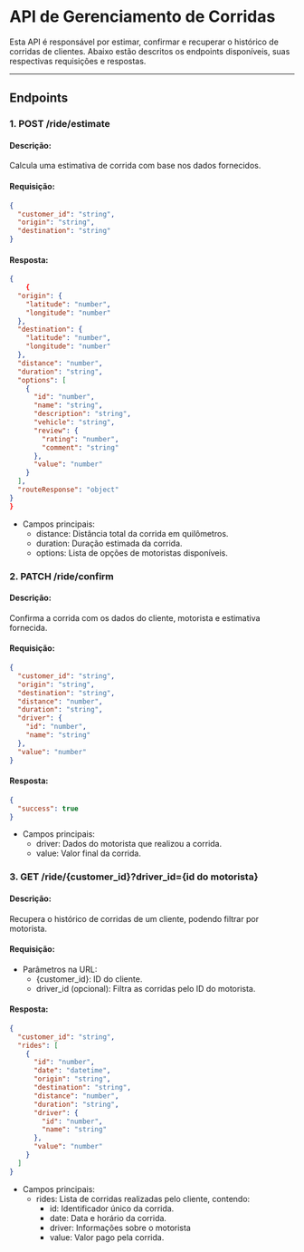 # API de Gerenciamento de Corridas

Esta API é responsável por estimar, confirmar e recuperar o histórico de corridas de clientes. Abaixo estão descritos os endpoints disponíveis, suas respectivas requisições e respostas.

---

## Endpoints

### 1. **POST /ride/estimate**

#### Descrição:
Calcula uma estimativa de corrida com base nos dados fornecidos.

#### Requisição:
```json
{
  "customer_id": "string",
  "origin": "string",
  "destination": "string"
}
```
#### Resposta:
```json
{
    {
  "origin": {
    "latitude": "number",
    "longitude": "number"
  },
  "destination": {
    "latitude": "number",
    "longitude": "number"
  },
  "distance": "number",
  "duration": "string",
  "options": [
    {
      "id": "number",
      "name": "string",
      "description": "string",
      "vehicle": "string",
      "review": {
        "rating": "number",
        "comment": "string"
      },
      "value": "number"
    }
  ],
  "routeResponse": "object"
}
}
```
- Campos principais:
    - distance: Distância total da corrida em quilômetros.
    - duration: Duração estimada da corrida.
    - options: Lista de opções de motoristas disponíveis.

### 2. PATCH /ride/confirm

#### Descrição:
Confirma a corrida com os dados do cliente, motorista e estimativa fornecida.

#### Requisição:
```json
{
  "customer_id": "string",
  "origin": "string",
  "destination": "string",
  "distance": "number",
  "duration": "string",
  "driver": {
    "id": "number",
    "name": "string"
  },
  "value": "number"
}
```

#### Resposta:
```json
{
  "success": true
}
```

- Campos principais:
    - driver: Dados do motorista que realizou a corrida.
    - value: Valor final da corrida.

### 3. GET /ride/{customer_id}?driver_id={id do motorista}

#### Descrição:
Recupera o histórico de corridas de um cliente, podendo filtrar por motorista.

#### Requisição:
- Parâmetros na URL:
    - {customer_id}: ID do cliente.
    - driver_id (opcional): Filtra as corridas pelo ID do motorista.
    
#### Resposta:
```json
{
  "customer_id": "string",
  "rides": [
    {
      "id": "number",
      "date": "datetime",
      "origin": "string",
      "destination": "string",
      "distance": "number",
      "duration": "string",
      "driver": {
        "id": "number",
        "name": "string"
      },
      "value": "number"
    }
  ]
}
```
- Campos principais:
    - rides: Lista de corridas realizadas pelo cliente, contendo:
        - id: Identificador único da corrida.
        - date: Data e horário da corrida.
        - driver: Informações sobre o motorista
        - value: Valor pago pela corrida.
